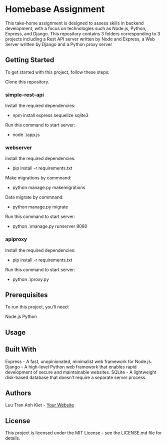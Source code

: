 # Homebase Assignment
This take-home assignment is designed to assess skills in backend development, with a focus on technologies such as Node.js, Python, Express, and Django. This repository contains 3 folders corresponding to 3 projects including a Rest API server written by Node and Express, a Web Server written by Django and a Python proxy server

## Getting Started
To get started with this project, follow these steps:

Clone this repository.  

### simple-rest-api      
Install the required dependencies:    
 - npm install express  sequelize sqlite3

Run this command to start server:   
 - node .\app.js  

### webserver      
Install the required dependencies:   
 - pip install -r requirements.txt  

Make migrations by commnand:
 - python manage.py makemigrations  

Data migrate by commnand:
 - python manage.py migrate  

Run this command to start server:
 - python .\manage.py runserver 8080  

### apiproxy    
Install the required dependencies:  
 - pip install -r requirements.txt  

Run this command to start server:  
 - python .\proxy.py

## Prerequisites
To run this project, you’ll need:

Node.js
Python

## Usage


## Built With
Express - A fast, unopinionated, minimalist web framework for Node.js.
Django - A high-level Python web framework that enables rapid development of secure and maintainable websites.
SQLite - A lightweight disk-based database that doesn’t require a separate server process.
## Authors
Luu Tran Anh Kiet - [Your Website](https://www.linkedin.com/in/kiet-luu-99a289199/)
## License
This project is licensed under the MIT License - see the LICENSE.md file for details.

